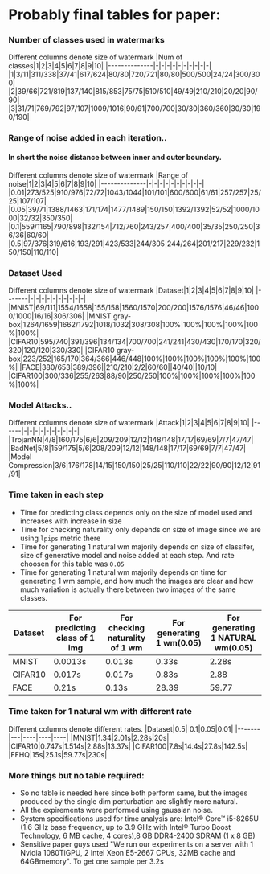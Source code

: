 # Probably final tables for paper:


### Number of classes used in watermarks
Different columns denote size of watermark 
|Num of classes|1|2|3|4|5|6|7|8|9|10|
|--------------|-|-|-|-|-|-|-|-|-|-|
|1|3/11|311/338|37/41|617/624|80/80|720/721|80/80|500/500|24/24|300/300|
|2|39/66|721/819|137/140|815/853|75/75|510/510|49/49|210/210|20/20|90/90|
|3|31/71|769/792|97/107|1009/1016|90/91|700/700|30/30|360/360|30/30|190/190|

### Range of noise added in each iteration..
#### In short the noise distance between inner and outer boundary.
Different columns denote size of watermark
|Range of noise|1|2|3|4|5|6|7|8|9|10|
|--------------|-|-|-|-|-|-|-|-|-|-|
|0.01|273/525|910/976|72/72|1043/1044|101/101|600/600|61/61|257/257|25/25|107/107|
|0.05|39/71|1388/1463|171/174|1477/1489|150/150|1392/1392|52/52|1000/1000|32/32|350/350|
|0.1|559/1165|790/898|132/154|712/760|243/257|400/400|35/35|250/250|36/36|60/60|
|0.5|97/376|319/616|193/291|423/533|244/305|244/264|201/217|229/232|150/150|110/110|

### Dataset Used
Different columns denote size of watermark
|Dataset|1|2|3|4|5|6|7|8|9|10|
|-------|-|-|-|-|-|-|-|-|-|-|
|MNIST|69/111|1554/1658|155/158|1560/1570|200/200|1576/1576|46/46|1000/1000|16/16|306/306|
|MNIST gray-box|1264/1659|1662/1792|1018/1032|308/308|100%|100%|100%|100%|100%|100%|
|CIFAR10|595/740|391/396|134/134|700/700|241/241|430/430|170/170|320/320|120/120|330/330|
|CIFAR10 gray-box|223/252|165/170|364/366|446/448|100%|100%|100%|100%|100%|100%|
|FACE|380/653|389/396||210/210|2/2|60/60||40/40||10/10|
|CIFAR100|300/336|255/263|88/90|250/250|100%|100%|100%|100%|100%|100%|

### Model Attacks..
Different columns denote size of watermark
|Attack|1|2|3|4|5|6|7|8|9|10|
|------|-|-|-|-|-|-|-|-|-|-|
|TrojanNN|4/8|160/175|6/6|209/209|12/12|148/148|17/17|69/69|7/7|47/47|
|BadNet|5/8|159/175|5/6|208/209|12/12|148/148|17/17|69/69|7/7|47/47|
|Model Compression|3/6|176/178|14/15|150/150|25/25|110/110|22/22|90/90|12/12|91/91|

### Time taken in each step
* Time for predicting class depends only on the size of model used and increases with increase in size
* Time for checking naturality only depends on size of image since we are using `lpips` metric there
* Time for generating 1 natural wm majorily depends on size of classifer, size of generative model and noise added at each step. And rate choosen for this table was `0.05`
* Time for generating 1 natural wm majorily depends on time for generating 1 wm sample, and how much the images are clear and how much variation is actually there between two images of the same classes.

|Dataset| For predicting class of 1 img| For checking naturality of 1 wm|For generating 1 wm(0.05)|For generating 1 NATURAL wm(0.05)|
|-------|------------------------------|--------------------------------|--------------------|---------------------------|
|MNIST|0.0013s|0.013s|0.33s|2.28s|
|CIFAR10|0.017s|0.017s|0.83s|2.88|
|FACE|0.21s|0.13s|28.39|59.77|

### Time taken for 1 natural wm with different rate
Different columns denote different rates.
|Dataset|0.5| 0.1|0.05|0.01|
|-------|---|----|----|----|
|MNIST|1.34|2.01s|2.28s|20s|
|CIFAR10|0.747s|1.514s|2.88s|13.37s|
|CIFAR100|7.8s|14.4s|27.8s|142.5s|
|FFHQ|15s|25.1s|59.77s|230s|

### More things but no table required:
* So no table is needed here since both perform same, but the images produced by the single dim perturbation are slightly more natural.
* All the expirements were performed using gaussian noise.
* System specifications used for time analysis are:
Intel® Core™ i5-8265U (1.6 GHz base frequency, up to 3.9 GHz with Intel® Turbo Boost Technology, 6 MB cache, 4 cores),8 GB DDR4-2400 SDRAM (1 x 8 GB)
* Sensitive paper guys used "We run our experiments on a server with 1 Nvidia 1080TiGPU, 2 Intel Xeon E5-2667 CPUs, 32MB cache and 64GBmemory". To get one sample per 3.2s
